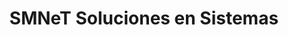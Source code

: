 ---
title: "SMNeT Soluciones en Sistemas"
url: /adelia-maria/smnet-soluciones-en-sistemas/
shop: ordenador
---